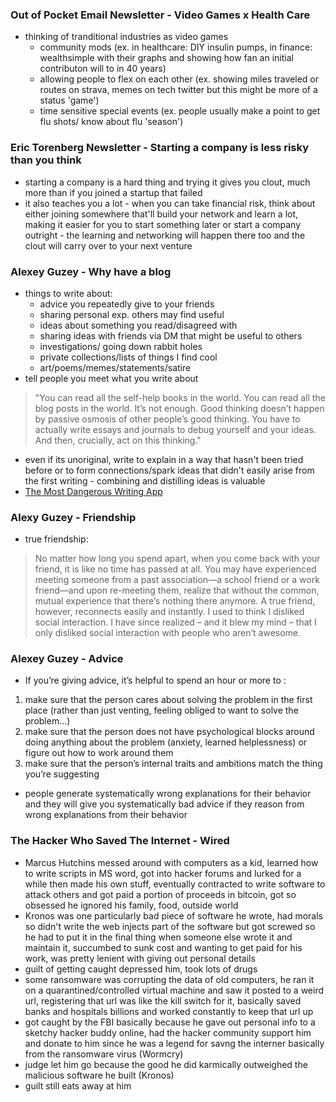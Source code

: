 ### Out of Pocket Email Newsletter - Video Games x Health Care
- thinking of tranditional industries as video games
	- community mods (ex. in healthcare: DIY insulin pumps, in finance: wealthsimple with their graphs and showing how fan an initial contributon will to in 40 years)
	- allowing people to flex on each other (ex. showing miles traveled or routes on strava, memes on tech twitter but this might be more of a status 'game')
	- time sensitive special events (ex. people usually make a point to get flu shots/ know about flu 'season')

### Eric Torenberg Newsletter - Starting a company is less risky than you think
- starting a company is a hard thing and trying it gives you clout, much more than if you joined a startup that failed
- it also teaches you a lot - when you can take financial risk, think about either joining somewhere that'll build your network and learn a lot, making it easier for you to start something later or start a company outright - the learning and networking will happen there too and the clout will carry over to your next venture

### Alexey Guzey - Why have a blog
- things to write about:
	- advice you repeatedly give to your friends
	- sharing personal exp. others may find useful
	- ideas about something you read/disagreed with
	- sharing ideas with friends via DM that might be useful to others
	- investigations/ going down rabbit holes
	- private collections/lists of things I find cool
	- art/poems/memes/statements/satire
- tell people you meet what you write about
> "You can read all the self-help books in the world. You can read all the blog posts in the world. It’s not enough. Good thinking doesn’t happen by passive osmosis of other people’s good thinking. You have to actually write essays and journals to debug yourself and your ideas. And then, crucially, act on this thinking."
- even if its unoriginal, write to explain in a way that hasn't been tried before or to form connections/spark ideas that didn't easily arise from the first writing - combining and distilling ideas is valuable
- [The Most Dangerous Writing App](https://www.squibler.io/dangerous-writing-prompt-app)

### Alexy Guzey - Friendship
- true friendship:
> No matter how long you spend apart, when you come back with your friend, it is like no time has passed at all. You may have experienced meeting someone from a past association—a school friend or a work friend—and upon re-meeting them, realize that without the common, mutual experience that there’s nothing there anymore. A true friend, however, reconnects easily and instantly.
> I used to think I disliked social interaction. I have since realized – and it blew my mind – that I only disliked social interaction with people who aren’t awesome.

### Alexey Guzey - Advice
- If you’re giving advice, it’s helpful to spend an hour or more to :

1. make sure that the person cares about solving the problem in the first place (rather than just venting, feeling obliged to want to solve the problem…)
2. make sure that the person does not have psychological blocks around doing anything about the problem (anxiety, learned helplessness) or figure out how to work around them
3. make sure that the person’s internal traits and ambitions match the thing you’re suggesting
- people generate systematically wrong explanations for their behavior and they will give you systematically bad advice if they reason from wrong explanations from their behavior

### The Hacker Who Saved The Internet - Wired
- Marcus Hutchins messed around with computers as a kid, learned how to write scripts in MS word, got into hacker forums and lurked for a while then made his own stuff, eventually contracted to write software to attack others and got paid a portion of proceeds in bitcoin, got so obsessed he ignored his family, food, outside world
- Kronos was one particularly bad piece of software he wrote, had morals so didn't write the web injects part of the software but got screwed so he had to put it in the final thing when someone else wrote it and maintain it, succumbed to sunk cost and wanting to get paid for his work, was pretty lenient with giving out personal details
- guilt of getting caught depressed him, took lots of drugs
- some ransomware was corrupting the data of old computers, he ran it on a quarantined/controlled virtual machine and saw it posted to a weird url, registering that url was like the kill switch for it, basically saved banks and hospitals billions and worked constantly to keep that url up
- got caught by the FBI basically because he gave out personal info to a sketchy hacker buddy online, had the hacker community support him and donate to him since he was a legend for savng the interner basically from the ransomware virus (Wormcry)
- judge let him go because the good he did karmically outweighed the malicious software he built (Kronos)
- guilt still eats away at him
